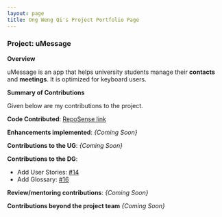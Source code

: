 ```yaml
---
layout: page
title: Ong Weng Qi's Project Portfolio Page
---
```


### Project: uMessage

**Overview**

uMessage is an app that helps university students manage their **contacts** and **meetings**.
It is optimized for keyboard users.


**Summary of Contributions**

Given below are my contributions to the project.

**Code Contributed**: [RepoSense link](https://nus-cs2103-ay2122s2.github.io/tp-dashboard/?search=chriswengqi&sort=groupTitle&sortWithin=title&timeframe=commit&mergegroup=&groupSelect=groupByRepos&breakdown=true&checkedFileTypes=docs~functional-code~test-code~other&since=2022-02-18)

**Enhancements implemented**:
*{Coming Soon}*

**Contributions to the UG**:
*{Coming Soon}*

**Contributions to the DG**:
* Add User Stories: [#14](https://github.com/AY2122S2-CS2103-W16-2/tp/issues/14)
* Add Glossary: [#16](https://github.com/AY2122S2-CS2103-W16-2/tp/issues/16)

**Review/mentoring contributions**:
*{Coming Soon}*

**Contributions beyond the project team**
*{Coming Soon}*